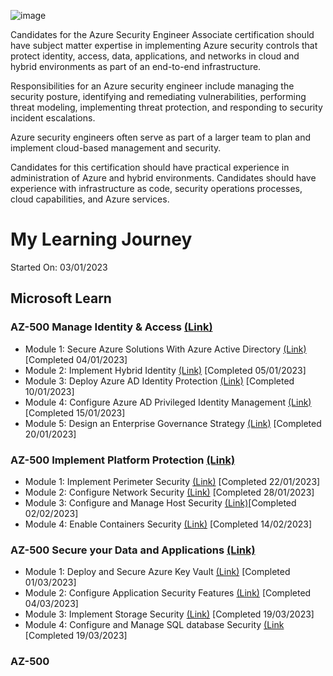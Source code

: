 ![image](https://user-images.githubusercontent.com/66136128/210423588-b30f6975-97ca-4301-9b58-32c1fa588bcf.png)

Candidates for the Azure Security Engineer Associate certification should have subject matter expertise in implementing Azure security controls that protect identity, access, data, applications, and networks in cloud and hybrid environments as part of an end-to-end infrastructure.

Responsibilities for an Azure security engineer include managing the security posture, identifying and remediating vulnerabilities, performing threat modeling, implementing threat protection, and responding to security incident escalations.

Azure security engineers often serve as part of a larger team to plan and implement cloud-based management and security.

Candidates for this certification should have practical experience in administration of Azure and hybrid environments. Candidates should have experience with infrastructure as code, security operations processes, cloud capabilities, and Azure services.

# My Learning Journey
Started On: 03/01/2023

## Microsoft Learn

### AZ-500 Manage Identity & Access [(Link)](https://learn.microsoft.com/en-us/training/paths/manage-identity-access/)

- Module 1: Secure Azure Solutions With Azure Active Directory [(Link)](https://learn.microsoft.com/en-us/training/modules/azure-active-directory/) [Completed 04/01/2023]
- Module 2: Implement Hybrid Identity [(Link)](https://learn.microsoft.com/en-us/training/modules/hybrid-identity/) [Completed 05/01/2023]
- Module 3: Deploy Azure AD Identity Protection [(Link)](https://learn.microsoft.com/en-us/training/modules/azure-ad-identity-protection/) [Completed 10/01/2023]
- Module 4: Configure Azure AD Privileged Identity Management [(Link)](https://learn.microsoft.com/en-us/training/modules/azure-ad-privileged-identity-management/?ns-enrollment-type=learningpath&ns-enrollment-id=learn.wwl.manage-identity-access) [Completed 15/01/2023]
- Module 5: Design an Enterprise Governance Strategy [(Link)](https://learn.microsoft.com/en-us/training/modules/enterprise-governance/) [Completed 20/01/2023]

### AZ-500 Implement Platform Protection [(Link)](https://learn.microsoft.com/en-us/training/paths/implement-platform-protection/)

- Module 1: Implement Perimeter Security [(Link)](https://learn.microsoft.com/en-us/training/modules/perimeter-security) [Completed 22/01/2023]
- Module 2: Configure Network Security [(Link)](https://learn.microsoft.com/en-us/training/modules/network-security/) [Completed 28/01/2023]
- Module 3: Configure and Manage Host Security [(Link)](https://learn.microsoft.com/en-us/training/modules/host-security/)[Completed 02/02/2023]
- Module 4: Enable Containers Security [(Link)](https://learn.microsoft.com/en-us/training/modules/enable-containers-security/) [Completed 14/02/2023]

### AZ-500 Secure your Data and Applications [(Link)](https://learn.microsoft.com/en-us/training/paths/secure-your-data-applications/)

- Module 1: Deploy and Secure Azure Key Vault [(Link)](https://learn.microsoft.com/en-us/training/modules/azure-key-vault/) [Completed 01/03/2023]
- Module 2: Configure Application Security Features [(Link)](https://learn.microsoft.com/en-us/training/modules/application-security/) [Completed 04/03/2023]
- Module 3: Implement Storage Security [(Link)](https://learn.microsoft.com/en-us/training/modules/storage-security/) [Completed 19/03/2023]
- Module 4: Configure and Manage SQL database Security [(Link](https://learn.microsoft.com/en-us/training/modules/sql-database-security/) [Completed 19/03/2023]

### AZ-500 
